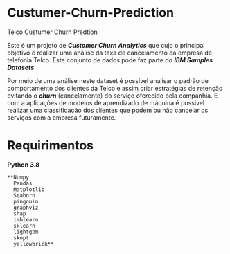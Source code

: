 # Custumer-Churn-Prediction
Telco Custumer Churn Predtion


Este é um projeto de ***Customer Churn Analytics*** que cujo o principal objetivo é realizar uma análise da taxa de cancelamento da empresa de telefonia Telco. Este conjunto de dados pode faz parte do ***IBM Samples Datasets***. 

Por meio de uma análise neste dataset é possível analisar o padrão de comportamento dos clientes da Telco e assim criar estratégias de retenção evitando o ***churn*** (cancelamento) do serviço oferecido pela companhia. E com a aplicações de modelos de aprendizado de máquina é possivel realizar uma classificação dos clientes que podem ou não cancelar os serviços com a empresa futuramente.

# Requirimentos

  **Python 3.8**
  
    **Numpy
      Pandas
      Matplotlib
      Seaborn
      pingouin
      graphviz
      shap
      imblearn
      sklearn
      lightgbm
      skopt
      yellowbrick**
